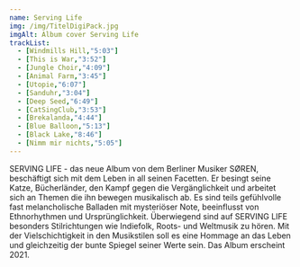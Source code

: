 ```yaml
---
name: Serving Life
img: /img/TitelDigiPack.jpg
imgAlt: Album cover Serving Life
trackList:
  - [Windmills Hill,"5:03"]
  - [This is War,"3:52"]
  - [Jungle Choir,"4:09"]
  - [Animal Farm,"3:45"]
  - [Utopie,"6:07"]
  - [Sanduhr,"3:04"]
  - [Deep Seed,"6:49"]
  - [CatSingClub,"3:53"]
  - [Brekalanda,"4:44"]
  - [Blue Balloon,"5:13"]
  - [Black Lake,"8:46"]
  - [Nimm mir nichts,"5:05"]
---
```


SERVING LIFE - das neue Album von dem Berliner Musiker SØREN, beschäftigt sich mit dem Leben in all seinen Facetten. Er besingt seine Katze, Bücherländer, den Kampf gegen die Vergänglichkeit und arbeitet sich an Themen die ihn bewegen musikalisch ab. Es sind teils gefühlvolle fast melancholische Balladen mit mysteriöser Note, beeinflusst von Ethnorhythmen und Ursprünglichkeit. Überwiegend sind auf SERVING LIFE besonders Stilrichtungen wie Indiefolk, Roots- und Weltmusik zu hören. Mit der Vielschichtigkeit in den Musikstilen soll es eine Hommage an das Leben und gleichzeitig der bunte Spiegel seiner Werte sein. Das Album erscheint 2021. 
